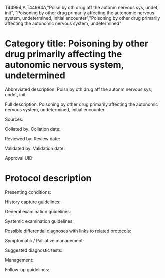 T44994,A,T44994A,"Poisn by oth drug aff the autonm nervous sys, undet, init", "Poisoning by other drug primarily affecting the autonomic nervous system, undetermined, initial encounter","Poisoning by other drug primarily affecting the autonomic nervous system, undetermined"
# Category title: Poisoning by other drug primarily affecting the autonomic nervous system, undetermined

Abbreviated description: Poisn by oth drug aff the autonm nervous sys, undet, init

Full description: Poisoning by other drug primarily affecting the autonomic nervous system, undetermined, initial encounter

Sources:

Collated by:
Collation date:

Reviewed by:
Review date:

Validated by:
Validation date:

Approval UID:

# Protocol description

Presenting conditions:

History capture guidelines:

General examination guidelines:

Systemic examination guidelines:

Possible differential diagnoses with links to related protocols:

Symptomatic / Palliative management:

Suggested diagnostic tests:

Management:

Follow-up guidelines:
